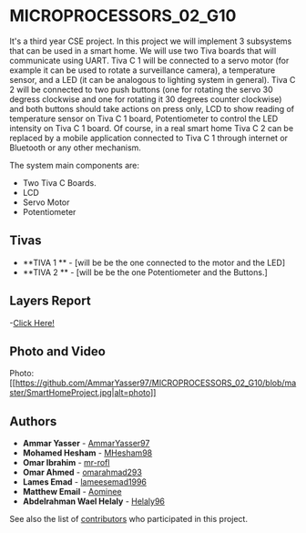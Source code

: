 # MICROPROCESSORS_02_G10

It's a third year CSE project.
In this project we will implement 3 subsystems that can be used in a smart home. We will use two Tiva
boards that will communicate using UART.
Tiva C 1 will be connected to a servo motor (for example it can be used to rotate a surveillance camera), a
temperature sensor, and a LED (it can be analogous to lighting system in general).
Tiva C 2 will be connected to two push buttons (one for rotating the servo 30 degress clockwise and one for
rotating it 30 degrees counter clockwise) and both buttons should take actions on press only, LCD to show
reading of temperature sensor on Tiva C 1 board, Potentiometer to control the LED intensity on Tiva C 1
board.
Of course, in a real smart home Tiva C 2 can be replaced by a mobile application connected to Tiva C 1
through internet or Bluetooth or any other mechanism.

The system main components are:
- Two Tiva C Boards.
- LCD
- Servo Motor
- Potentiometer

## Tivas

* **TIVA 1 ** - [will be be the one connected to the motor and the LED]
* **TIVA 2 ** - [will be be the one Potentiometer and the Buttons.]

## Layers Report
-[Click Here!](https://docs.google.com/document/d/1sdOux_4btl9iqQ43Cl9-vioZpm8LveC3fN1KwsFGH6w/edit?usp=sharing)

## Photo and Video
Photo: [[https://github.com/AmmarYasser97/MICROPROCESSORS_02_G10/blob/master/SmartHomeProject.jpg|alt=photo]]

## Authors

* **Ammar Yasser** - [AmmarYasser97](https://github.com/AmmarYasser97)
* **Mohamed Hesham** - [MHesham98](https://github.com/MHesham98)
* **Omar Ibrahim** - [mr-rofl](https://github.com/mr-rofl)
* **Omar Ahmed** - [omarahmad293](https://github.com/omarahmad293)
* **Lames Emad** - [lameesemad1996](https://github.com/lameesemad1996)
* **Matthew Email** - [Aominee](https://github.com/Aominee)
* **Abdelrahman Wael Helaly** - [Helaly96](https://github.com/Helaly96)

See also the list of [contributors](https://github.com/AmmarYasser97/MICROPROCESSORS_02_G10/graphs/contributors) who participated in this project.
